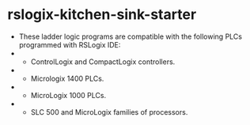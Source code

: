 # rslogix-kitchen-sink-starter
- These ladder logic programs are compatible with the following PLCs programmed with RSLogix IDE:
- - ControlLogix and CompactLogix controllers.
- - Micrologix 1400 PLCs.
- - MicroLogix 1000 PLCs.
- - SLC 500 and MicroLogix families of processors.
